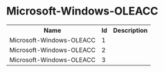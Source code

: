 # Microsoft-Windows-OLEACC

<table>
<colgroup><col/><col/><col/></colgroup>
<tr><th>Name</th><th>Id</th><th>Description</th></tr>
<tr><td>Microsoft-Windows-OLEACC</td><td>1</td><td></td></tr>
<tr><td>Microsoft-Windows-OLEACC</td><td>2</td><td></td></tr>
<tr><td>Microsoft-Windows-OLEACC</td><td>3</td><td></td></tr>
</table>
